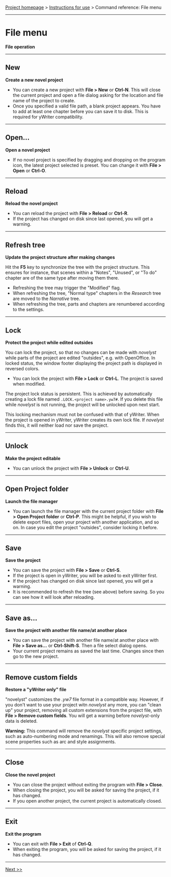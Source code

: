 [Project homepage](../index) > [Instructions for use](../usage) > Command reference: File menu

--- 

# File menu 

**File operation**

--- 

## New 

**Create a new novel project**

- You can create a new project with **File > New** or **Ctrl-N**. This will close the current project
  and open a file dialog asking for the location and file name of the project to create.
- Once you specified a valid file path, a blank project appears. You have to add at least one chapter 
  before you can save it to disk. This is required for yWriter compatibility.

--- 

## Open... 

**Open a novel project**

- If no novel project is specified by dragging and dropping on the program icon,
  the latest project selected is preset. You can change it with **File > Open** or **Ctrl-O**.

--- 

## Reload

**Reload the novel project**

- You can reload the project with **File > Reload** or **Ctrl-R**.
- If the project has changed on disk since last opened, you will get a warning.

--- 

## Refresh tree

**Update the project structure after making changes**

Hit the **F5** key to synchronize the tree with the project structure. This ensures for instance, 
that scenes within a "Notes", "Unused", or "To do" chapter are of the same type after moving them there.
- Refreshing the tree may trigger the "Modified" flag.
- When refreshing the tree, "Normal type" chapters in the *Research* tree are moved to the *Narrative* tree.
- When refreshing the tree, parts and chapters are renumbered according to the settings. 

--- 

## Lock 

**Protect the project while edited outsides**

You can lock the project, so that no changes can be made with *novelyst* while parts of the project are
edited "outsides", e.g. with OpenOffice. In locked status, the window footer displaying the project path
is displayed in reversed colors. 
 
- You can lock the project with **File > Lock** or **Ctrl-L**. The project is saved when modified.

The project lock status is persistent. This is achieved by automatically creating a lock file 
named `.LOCK.<project name>.yw7#`. If you delete this file while *novelyst* is not running, the project 
will be unlocked upon next start.  

This locking mechanism must not be confused with that of yWriter. When the project is opened in yWriter, 
yWriter creates its own lock file. If *novelyst* finds this, it will neither load nor save the project. 

--- 

## Unlock

**Make the project editable**

- You can unlock the project with **File > Unlock** or **Ctrl-U**. 

--- 

## Open Project folder

**Launch the file manager**

- You can launch the file manager with the current project folder with **File > Open Project folder** or **Ctrl-P**. This might be helpful, if you wish to delete export files, open your project with another application, and so on. In case you edit the project "outsides", consider locking it before.

--- 

## Save

**Save the project**

- You can save the project with **File > Save** or **Ctrl-S**.
- If the project is open in yWriter, you will be asked to exit yWriter first.
- If the project has changed on disk since last opened, you will get a warning.
- It is recommended to refresh the tree (see above) before saving. So you can see how 
  it will look after reloading. 

--- 

## Save as...

**Save the project with another file name/at another place**

- You can save the project with another file name/at another place with **File > Save as...** or **Ctrl-Shift-S**. Then a file select dialog opens.
- Your current project remains as saved the last time. Changes since then go to the new project.

--- 

## Remove custom fields

**Restore a "yWriter only" file**

"novelyst" customizes the *.yw7* file format in a compatible way. However, if you don't want to use your project witn *novelyst* any more, you can "clean up" your project, removing all custom extensions from the project file, with **File > Remove custom fields**. You will get a warning before *novelyst*-only data is deleted.

**Warning:** This command will remove the *novelyst* specific project settings, such as auto-numbering mode and renamings. This will also remove special scene properties such as arc and style assignments.

--- 

## Close

**Close the novel project**

- You can close the project without exiting the program with **File > Close**.
- When closing the project, you will be asked for saving the project, if it has changed.
- If you open another project, the current project is automatically closed.

--- 

## Exit

**Exit the program**

- You can exit with **File > Exit** of **Ctrl-Q**.
- When exiting the program, you will be asked for saving the project, if it has changed.

--- 

[Next >>](view_menu)